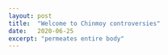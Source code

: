 ```yaml
---
layout: post
title:  "Welcome to Chinmoy controversies"
date:   2020-06-25
excerpt: "permeates entire body"
---
```

